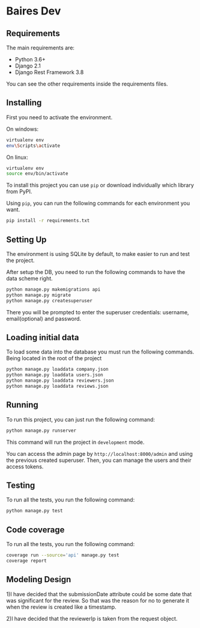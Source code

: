 # Baires Dev

## Requirements

The main requirements are:

- Python 3.6+
- Django 2.1
- Django Rest Framework 3.8

You can see the other requirements inside the requirements files.

## Installing

First you need to activate the environment.

On windows:
```bash
virtualenv env
env\Scripts\activate
```

On linux:
```bash
virtualenv env
source env/bin/activate
```

To install this project you can use `pip` or download individually which library from PyPI.

Using `pip`, you can run the following commands for each environment you want.

```bash
pip install -r requirements.txt
```

## Setting Up

The environment is using SQLite by default, to make easier to run and test the project. 

After setup the DB, you need to run the following commands to have the data scheme right.

```bash
python manage.py makemigrations api
python manage.py migrate
python manage.py createsuperuser
```

There you will be prompted to enter the superuser credentials: username, email(optional)
and password.

## Loading initial data

To load some data into the database you must run the following commands. Being located in the root of the project

```bash
python manage.py loaddata company.json
python manage.py loaddata users.json
python manage.py loaddata reviewers.json
python manage.py loaddata reviews.json
```

## Running

To run this project, you can just run the following command:

```bash
python manage.py runserver
```

This command will run the project in `development` mode.

You can access the admin page by `http://localhost:8000/admin` and using the previous created superuser. 
Then, you can manage the users and their access tokens.

## Testing


To run all the tests, you run the following command:

```bash
python manage.py test
```

## Code coverage


To run all the tests, you run the following command:

```bash
coverage run --source='api' manage.py test
coverage report
```

## Modeling Design

1)I have decided that the submissionDate attribute could be some date that was significant
for the review. So that was the reason for no to generate it when the review is created like a timestamp.

2)I have decided that the reviewerIp is taken from the request object.
